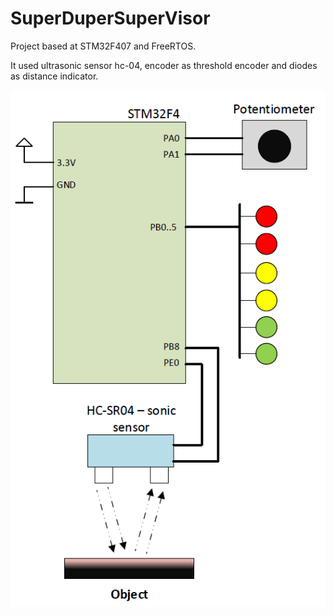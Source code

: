 # SuperDuperSuperVisor
Project based at STM32F407 and FreeRTOS.

It used ultrasonic sensor hc-04, encoder as threshold encoder and diodes as distance indicator.

![Scheme of SuperDuperSuperVisor](https://github.com/komakow/SuperDuperSuperVisor/blob/master/schmat.PNG?raw=true)
